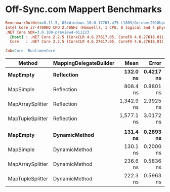 # Off-Sync.com Mappert Benchmarks

``` ini
BenchmarkDotNet=v0.11.5, OS=Windows 10.0.17763.475 (1809/October2018Update/Redstone5)
Intel Core i7-4700HQ CPU 2.40GHz (Haswell), 1 CPU, 8 logical and 4 physical cores
.NET Core SDK=3.0.100-preview4-011223
  [Host] : .NET Core 2.2.5 (CoreCLR 4.6.27617.05, CoreFX 4.6.27618.01), 64bit RyuJIT
  Core   : .NET Core 2.2.5 (CoreCLR 4.6.27617.05, CoreFX 4.6.27618.01), 64bit RyuJIT

Job=Core  Runtime=Core  
```

|           Method | MappingDelegateBuilder |       Mean |     Error |    StdDev | Ratio | RatioSD | Rank |
|----------------- |----------------------- |-----------:|----------:|----------:|------:|--------:|-----:|
|         **MapEmpty** |             **Reflection** |   **132.0 ns** | **0.4217 ns** | **0.3944 ns** |  **1.00** |    **0.00** |    **1** |
|        MapSimple |             Reflection |   808.4 ns | 0.8801 ns | 0.7802 ns |  6.12 |    0.02 |    2 |
| MapArraySplitter |             Reflection | 1,342.9 ns | 2.9925 ns | 2.6528 ns | 10.17 |    0.04 |    3 |
| MapTupleSplitter |             Reflection | 1,577.1 ns | 3.0172 ns | 2.8223 ns | 11.95 |    0.03 |    4 |
|                  |                        |            |           |           |       |         |      |
|         **MapEmpty** |          **DynamicMethod** |   **131.4 ns** | **0.2893 ns** | **0.2564 ns** |  **1.00** |    **0.00** |    **1** |
|        MapSimple |          DynamicMethod |   130.1 ns | 0.2000 ns | 0.1871 ns |  0.99 |    0.00 |    1 |
| MapArraySplitter |          DynamicMethod |   236.6 ns | 0.5836 ns | 0.5459 ns |  1.80 |    0.01 |    3 |
| MapTupleSplitter |          DynamicMethod |   222.3 ns | 0.5963 ns | 0.5578 ns |  1.69 |    0.00 |    2 |
